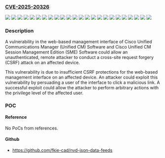 ### [CVE-2025-20326](https://cve.mitre.org/cgi-bin/cvename.cgi?name=CVE-2025-20326)
![](https://img.shields.io/static/v1?label=Product&message=Cisco%20Unified%20Communications%20Manager&color=blue)
![](https://img.shields.io/static/v1?label=Version&message=12.5(1)%20&color=brightgreen)
![](https://img.shields.io/static/v1?label=Version&message=12.5(1)SU1%20&color=brightgreen)
![](https://img.shields.io/static/v1?label=Version&message=12.5(1)SU2%20&color=brightgreen)
![](https://img.shields.io/static/v1?label=Version&message=12.5(1)SU3%20&color=brightgreen)
![](https://img.shields.io/static/v1?label=Version&message=12.5(1)SU4%20&color=brightgreen)
![](https://img.shields.io/static/v1?label=Version&message=12.5(1)SU5%20&color=brightgreen)
![](https://img.shields.io/static/v1?label=Version&message=12.5(1)SU6%20&color=brightgreen)
![](https://img.shields.io/static/v1?label=Version&message=12.5(1)SU7%20&color=brightgreen)
![](https://img.shields.io/static/v1?label=Version&message=12.5(1)SU7a%20&color=brightgreen)
![](https://img.shields.io/static/v1?label=Version&message=12.5(1)SU8%20&color=brightgreen)
![](https://img.shields.io/static/v1?label=Version&message=12.5(1)SU8a%20&color=brightgreen)
![](https://img.shields.io/static/v1?label=Version&message=12.5(1)SU9%20&color=brightgreen)
![](https://img.shields.io/static/v1?label=Version&message=14%20&color=brightgreen)
![](https://img.shields.io/static/v1?label=Version&message=14SU1%20&color=brightgreen)
![](https://img.shields.io/static/v1?label=Version&message=14SU2%20&color=brightgreen)
![](https://img.shields.io/static/v1?label=Version&message=14SU3%20&color=brightgreen)
![](https://img.shields.io/static/v1?label=Version&message=14SU4%20&color=brightgreen)
![](https://img.shields.io/static/v1?label=Version&message=14SU4a%20&color=brightgreen)
![](https://img.shields.io/static/v1?label=Version&message=15%20&color=brightgreen)
![](https://img.shields.io/static/v1?label=Version&message=15SU1%20&color=brightgreen)
![](https://img.shields.io/static/v1?label=Version&message=15SU1a%20&color=brightgreen)
![](https://img.shields.io/static/v1?label=Version&message=15SU2%20&color=brightgreen)
![](https://img.shields.io/static/v1?label=Vulnerability&message=Cross-Site%20Request%20Forgery%20(CSRF)&color=brightgreen)

### Description

A vulnerability in the web-based management interface of Cisco Unified Communications Manager (Unified CM) Software and Cisco Unified CM Session Management Edition (SME) Software could allow an unauthenticated, remote attacker to conduct a cross-site request forgery (CSRF) attack on an affected device.This vulnerability is due to insufficient CSRF protections for the web-based management interface on an affected device. An attacker could exploit this vulnerability by persuading a user of the interface to click a malicious link. A successful exploit could allow the attacker to perform arbitrary actions with the privilege level of the affected user.

### POC

#### Reference
No PoCs from references.

#### Github
- https://github.com/fkie-cad/nvd-json-data-feeds

